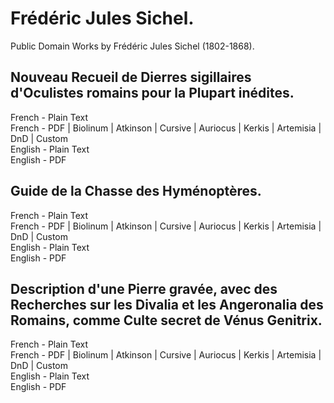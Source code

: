 # Frédéric Jules Sichel.

Public Domain Works by Frédéric Jules Sichel (1802-1868).

## Nouveau Recueil de Dierres sigillaires d'Oculistes romains pour la Plupart inédites.

French - Plain Text  
French - PDF | Biolinum | Atkinson | Cursive | Auriocus | Kerkis | Artemisia | DnD | Custom  
English - Plain Text  
English - PDF  

## Guide de la Chasse des Hyménoptères.

French - Plain Text  
French - PDF | Biolinum | Atkinson | Cursive | Auriocus | Kerkis | Artemisia | DnD | Custom  
English - Plain Text  
English - PDF  

## Description d'une Pierre gravée, avec des Recherches sur les Divalia et les Angeronalia des Romains, comme Culte secret de Vénus Genitrix.

French - Plain Text  
French - PDF | Biolinum | Atkinson | Cursive | Auriocus | Kerkis | Artemisia | DnD | Custom  
English - Plain Text  
English - PDF  
